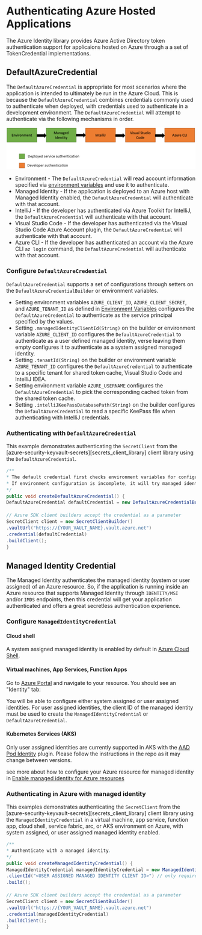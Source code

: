 # Authenticating Azure Hosted Applications

The Azure Identity library provides Azure Active Directory token authentication support for applicaions hosted on Azure through a a set of TokenCredential implementations.


## DefaultAzureCredential
The `DefaultAzureCredential` is appropriate for most scenarios where the application is intended to ultimately be run in the Azure Cloud. This is because the `DefaultAzureCredential` combines credentials commonly used to authenticate when deployed, with credentials used to authenticate in a development environment. The `DefaultAzureCredential` will attempt to authenticate via the following mechanisms in order.

![DefaultAzureCredential authentication flow](https://github.com/Azure/azure-sdk-for-java/raw/master/sdk/identity/azure-identity/images/defaultazurecredential.png)

- Environment - The `DefaultAzureCredential` will read account information specified via [environment variables](#environment-variables) and use it to authenticate.
- Managed Identity - If the application is deployed to an Azure host with Managed Identity enabled, the `DefaultAzureCredential` will authenticate with that account.
- IntelliJ - If the developer has authenticated via Azure Toolkit for IntelliJ, the `DefaultAzureCredential` will authenticate with that account.
- Visual Studio Code - If the developer has authenticated via the Visual Studio Code Azure Account plugin, the `DefaultAzureCredential` will authenticate with that account.
- Azure CLI - If the developer has authenticated an account via the Azure CLI `az login` command, the `DefaultAzureCredential` will authenticate with that account.


### Configure `DefaultAzureCredential`

`DefaultAzureCredential` supports a set of configurations through setters on the `DefaultAzureCredentialBuilder` or environment variables.

- Setting environment variables `AZURE_CLIENT_ID`, `AZURE_CLIENT_SECRET`, and `AZURE_TENANT_ID` as defined in [Environment Variables](#environment-variables) configures the `DefaultAzureCredential` to authenticate as the service principal specified by the values.
- Setting `.managedIdentityClientId(String)` on the builder or environment variable `AZURE_CLIENT_ID` configures the `DefaultAzureCredential` to authenticate as a user defined managed identity, verse leaving them empty configures it to authenticate as a system assigned managed identity.
- Setting `.tenantId(String)` on the builder or environment variable `AZURE_TENANT_ID` configures the `DefaultAzureCredential` to authenticate to a specific tenant for shared token cache, Visual Studio Code and IntelliJ IDEA.
- Setting environment variable `AZURE_USERNAME` configures the `DefaultAzureCredential` to pick the corresponding cached token from the shared token cache.
- Setting `.intelliJKeePassDatabasePath(String)` on the builder configures the `DefaultAzureCredential` to read a specific KeePass file when authenticating with IntelliJ credentials.

### Authenticating with `DefaultAzureCredential`
This example demonstrates authenticating the `SecretClient` from the [azure-security-keyvault-secrets][secrets_client_library] client library using the `DefaultAzureCredential`.

```java
/**
* The default credential first checks environment variables for configuration.
* If environment configuration is incomplete, it will try managed identity.
*/
public void createDefaultAzureCredential() {
DefaultAzureCredential defaultCredential = new DefaultAzureCredentialBuilder().build();

// Azure SDK client builders accept the credential as a parameter
SecretClient client = new SecretClientBuilder()
.vaultUrl("https://{YOUR_VAULT_NAME}.vault.azure.net")
.credential(defaultCredential)
.buildClient();
}
```

## Managed Identity Credential
The Managed Identity authenticates the managed identity (system or user assigned) of an Azure resource. So, if the application is running inside an Azure resource that supports Managed Identity through `IDENTITY/MSI` and/or `IMDS` endpoints, then this credential will get your application authenticated and offers a great secretless authentication experience.

### Configure `ManagedIdentityCredential`

#### Cloud shell
A system assigned managed identity is enabled by default in [Azure Cloud Shell](https://shell.azure.com).

#### Virtual machines, App Services, Function Apps
Go to [Azure Portal](https://portal.azure.com) and navigate to your resource. You should see an "Identity" tab:

You will be able to configure either system assigned or user assigned identities. For user assigned identities, the client ID of the managed identity must be used to create the `ManagedIdentityCredential` or `DefaultAzureCredential`.

#### Kubernetes Services (AKS)

Only user assigned identities are currently supported in AKS with the [AAD Pod Identity](https://github.com/Azure/aad-pod-identity) plugin. Please follow the instructions in the repo as it may change between versions.


see more about how to configure your Azure resource for managed identity in [Enable managed identity for Azure resources](https://github.com/Azure/azure-sdk-for-java/wiki/Set-up-Your-Environment-for-Authentication#enable-managed-identity-for-azure-resources)


### Authenticating in Azure with managed identity
This examples demonstrates authenticating the `SecretClient` from the [azure-security-keyvault-secrets][secrets_client_library] client library using the `ManagedIdentityCredential` in a virtual machine, app service, function app, cloud shell, service fabric, arc, or AKS environment on Azure, with system assigned, or user assigned managed identity enabled.

```java
/**
* Authenticate with a managed identity.
*/
public void createManagedIdentityCredential() {
ManagedIdentityCredential managedIdentityCredential = new ManagedIdentityCredentialBuilder()
.clientId("<USER ASSIGNED MANAGED IDENTITY CLIENT ID>") // only required for user assigned
.build();

// Azure SDK client builders accept the credential as a parameter
SecretClient client = new SecretClientBuilder()
.vaultUrl("https://{YOUR_VAULT_NAME}.vault.azure.net")
.credential(managedIdentityCredential)
.buildClient();
}
```
